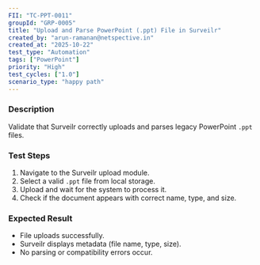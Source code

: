 ```yaml
---
FII: "TC-PPT-0011"
groupId: "GRP-0005"
title: "Upload and Parse PowerPoint (.ppt) File in Surveilr"
created_by: "arun-ramanan@netspective.in"
created_at: "2025-10-22"
test_type: "Automation"
tags: ["PowerPoint"]
priority: "High"
test_cycles: ["1.0"]
scenario_type: "happy path"
---
```


### Description
Validate that Surveilr correctly uploads and parses legacy PowerPoint `.ppt` files.

### Test Steps
1. Navigate to the Surveilr upload module.  
2. Select a valid `.ppt` file from local storage.  
3. Upload and wait for the system to process it.  
4. Check if the document appears with correct name, type, and size.  

### Expected Result
- File uploads successfully.  
- Surveilr displays metadata (file name, type, size).  
- No parsing or compatibility errors occur.
